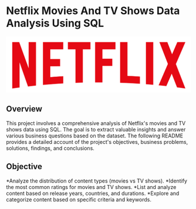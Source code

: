 # Netflix Movies And TV Shows Data Analysis Using SQL

![Netflix Logo](https://github.com/Arjunpothiyappan/Netflix_SQL_Project/blob/main/Netflix%20Logo.png)

## Overview
This project involves a comprehensive analysis of Netflix's movies and TV shows data using SQL. The goal is to extract valuable insights and answer various business questions based on the dataset. The following README provides a detailed account of the project's objectives, business problems, solutions, findings, and conclusions.

## Objective
*Analyze the distribution of content types (movies vs TV shows).
*Identify the most common ratings for movies and TV shows.
*List and analyze content based on release years, countries, and durations.
*Explore and categorize content based on specific criteria and keywords.
